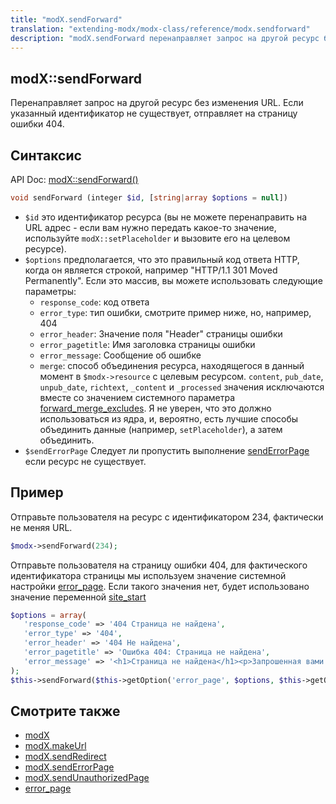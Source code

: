```yaml
---
title: "modX.sendForward"
translation: "extending-modx/modx-class/reference/modx.sendforward"
description: "modX.sendForward перенаправляет запрос на другой ресурс без изменения URL"
---
```


## modX::sendForward

Перенаправляет запрос на другой ресурс без изменения URL. Если указанный идентификатор не существует, отправляет на страницу ошибки 404.

## Синтаксис

API Doc: [modX::sendForward()](http://api.modx.com/revolution/2.2/db_core_model_modx_modx.class.html#%5CmodX::sendForward())

``` php
void sendForward (integer $id, [string|array $options = null])
```

- `$id` это идентификатор ресурса (вы не можете перенаправить на URL адрес - если вам нужно передать какое-то значение, используйте `modX::setPlaceholder` и вызовите его на целевом ресурсе).
- `$options` предполагается, что это правильный код ответа HTTP, когда он является строкой, например "HTTP/1.1 301 Moved Permanently". Если это массив, вы можете использовать следующие параметры:
   - `response_code`: код ответа
   - `error_type`: тип ошибки, смотрите пример ниже, но, например, 404
   - `error_header`: Значение поля "Header" страницы ошибки
   - `error_pagetitle`: Имя заголовка страницы ошибки
   - `error_message`: Сообщение об ошибке
   - `merge`: способ объединения ресурса, находящегося в данный момент в `$modx->resource` с целевым ресурсом. `content`, `pub_date`, `unpub_date`, `richtext`, `_content` и `_processed` значения исключаются вместе со значением системного параметра [forward_merge_excludes](building-sites/settings/forward_merge_excludes). Я не уверен, что это должно использоваться из ядра, и, вероятно, есть лучшие способы объединить данные (например, `setPlaceholder`), а затем объединить.
- `$sendErrorPage` Следует ли пропустить выполнение [sendErrorPage](extending-modx/modx-class/reference/modx.senderrorpage "modX.sendErrorPage") если ресурс не существует.
   
## Пример

Отправьте пользователя на ресурс с идентификатором 234, фактически не меняя URL.

``` php
$modx->sendForward(234);
```

Отправьте пользователя на страницу ошибки 404, для фактического идентификатора страницы мы используем значение системной настройки [error_page](building-sites/settings/error_page). Если такого значения нет,
будет использовано значение переменной [site_start](building-sites/settings/site_start)

``` php
$options = array(
   'response_code' => '404 Страница не найдена',
   'error_type' => '404',
   'error_header' => '404 Не найдена',
   'error_pagetitle' => 'Ошибка 404: Страница не найдена',
   'error_message' => '<h1>Страница не найдена</h1><p>Запрошенная вами страница не найдена.</p>'
);
$this->sendForward($this->getOption('error_page', $options, $this->getOption('site_start')), $options, false);
```

## Смотрите также

- [modX](extending-modx/core-model/modx "modX")
- [modX.makeUrl](extending-modx/modx-class/reference/modx.makeurl "modX.makeUrl")
- [modX.sendRedirect](extending-modx/modx-class/reference/modx.sendredirect "modX.sendRedirect")
- [modX.sendErrorPage](extending-modx/modx-class/reference/modx.senderrorpage "modX.sendErrorPage")
- [modX.sendUnauthorizedPage](extending-modx/modx-class/reference/modx.sendunauthorizedpage)
- [error_page](building-sites/settings/error_page)
